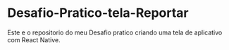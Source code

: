 # Desafio-Pratico-tela-Reportar
Este e o repositorio do meu Desafio pratico criando uma tela de aplicativo com React Native.

